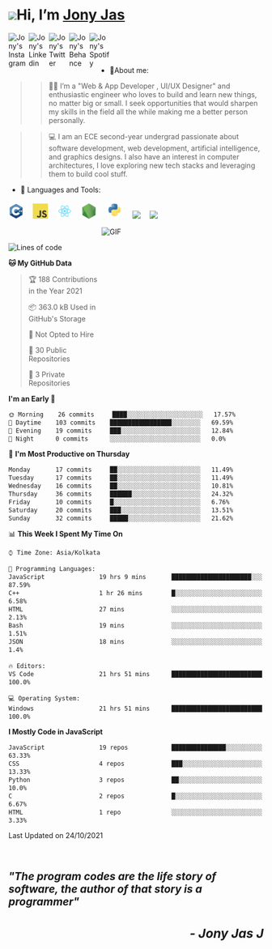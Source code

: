 <h1><img src="https://media.giphy.com/media/hvRJCLFzcasrR4ia7z/giphy.gif" width="35px">Hi, I’m <a href="https://jonyjas.com/">Jony Jas</a></h1>
 
  <a href="https://www.instagram.com/jonyj.dev/" target="_blank">
  <img align="left" alt="Jony's Instagram" width=40px" src="https://img.icons8.com/external-justicon-lineal-color-justicon/64/000000/external-instagram-social-media-justicon-lineal-color-justicon.png" />
</a>
<a href="https://www.linkedin.com/in/jony-jas/">
  <img align="left" alt="Jony's Linkedin" width="40px" src="https://img.icons8.com/external-justicon-lineal-color-justicon/64/000000/external-linkedin-social-media-justicon-lineal-color-justicon.png" />
</a>
<a href="https://twitter.com/jonyjas7">
  <img align="left" alt="Jony's Twitter" width="40px" src="https://img.icons8.com/external-justicon-lineal-color-justicon/64/000000/external-twitter-social-media-justicon-lineal-color-justicon.png" />
</a>
<a href="https://behance.net/jonyjas">
  <img align="left" alt="Jony's Behance" width="40px" src="https://user-images.githubusercontent.com/74784363/132524230-02a2f8e4-dccb-444f-9a96-1e8ed52b08c6.png"/>
</a>
<a href="https://open.spotify.com/user/31cl7trdf4lx6z452vxh3xcyyoga">
  <img align="left" alt="Jony's Spotify" width="40px" src="https://user-images.githubusercontent.com/74784363/132524968-f8d6f1d7-ff49-4ecb-bc15-1c681d63bcce.png" />
</a>                                                                              
</br>
</br>
</br>

- 👀About me: 
>>👨‍💻 I’m a "Web & App Developer , UI/UX Designer" and enthusiastic engineer who loves to build and learn new things, no matter big or small. I seek opportunities that would sharpen my skills in the field all the while making me a better person personally. 

>>💻 I am an ECE second-year undergrad passionate about software development, web development, artificial intelligence, and graphics designs. I also have an interest in computer architectures, I love exploring new tech stacks and leveraging them to build cool stuff.
- 🔨 Languages and Tools:

<code><img height="30" src="https://raw.githubusercontent.com/github/explore/80688e429a7d4ef2fca1e82350fe8e3517d3494d/topics/cpp/cpp.png"></code>&emsp;
<code><img height="30" src="https://raw.githubusercontent.com/github/explore/80688e429a7d4ef2fca1e82350fe8e3517d3494d/topics/javascript/javascript.png"></code>&emsp;
<code><img height="30" src="https://raw.githubusercontent.com/github/explore/80688e429a7d4ef2fca1e82350fe8e3517d3494d/topics/react/react.png"></code>&emsp;
<code><img height="30" src="https://raw.githubusercontent.com/github/explore/80688e429a7d4ef2fca1e82350fe8e3517d3494d/topics/nodejs/nodejs.png"></code>&emsp;
<code><img height="35" src="https://raw.githubusercontent.com/github/explore/80688e429a7d4ef2fca1e82350fe8e3517d3494d/topics/python/python.png"></code>&emsp;
<code><img height="35" src="https://user-images.githubusercontent.com/74784363/122376096-77a58880-cf81-11eb-908b-d0f76b4bee8f.png"></code>&emsp;
<code><img height="30" src="https://user-images.githubusercontent.com/74784363/122706040-a028cd80-d274-11eb-8719-c124e960df70.png"></code>&emsp;

<img align="right" alt="GIF" src="https://user-images.githubusercontent.com/74784363/122709490-01a06a80-d27c-11eb-855c-025bdf07008a.jpg" width="320" height="320" />
<br>

<!--START_SECTION:waka-->
![Lines of code](https://img.shields.io/badge/From%20Hello%20World%20I%27ve%20Written-39943%20lines%20of%20code-blue)

**🐱 My GitHub Data** 

> 🏆 188 Contributions in the Year 2021
 > 
> 📦 363.0 kB Used in GitHub's Storage 
 > 
> 🚫 Not Opted to Hire
 > 
> 📜 30 Public Repositories 
 > 
> 🔑 3 Private Repositories  
 > 
**I'm an Early 🐤** 

```text
🌞 Morning    26 commits     ████░░░░░░░░░░░░░░░░░░░░░   17.57% 
🌆 Daytime    103 commits    █████████████████░░░░░░░░   69.59% 
🌃 Evening    19 commits     ███░░░░░░░░░░░░░░░░░░░░░░   12.84% 
🌙 Night      0 commits      ░░░░░░░░░░░░░░░░░░░░░░░░░   0.0%

```
📅 **I'm Most Productive on Thursday** 

```text
Monday       17 commits     ██░░░░░░░░░░░░░░░░░░░░░░░   11.49% 
Tuesday      17 commits     ██░░░░░░░░░░░░░░░░░░░░░░░   11.49% 
Wednesday    16 commits     ██░░░░░░░░░░░░░░░░░░░░░░░   10.81% 
Thursday     36 commits     ██████░░░░░░░░░░░░░░░░░░░   24.32% 
Friday       10 commits     █░░░░░░░░░░░░░░░░░░░░░░░░   6.76% 
Saturday     20 commits     ███░░░░░░░░░░░░░░░░░░░░░░   13.51% 
Sunday       32 commits     █████░░░░░░░░░░░░░░░░░░░░   21.62%

```


📊 **This Week I Spent My Time On** 

```text
⌚︎ Time Zone: Asia/Kolkata

💬 Programming Languages: 
JavaScript               19 hrs 9 mins       ██████████████████████░░░   87.59% 
C++                      1 hr 26 mins        █░░░░░░░░░░░░░░░░░░░░░░░░   6.58% 
HTML                     27 mins             ░░░░░░░░░░░░░░░░░░░░░░░░░   2.13% 
Bash                     19 mins             ░░░░░░░░░░░░░░░░░░░░░░░░░   1.51% 
JSON                     18 mins             ░░░░░░░░░░░░░░░░░░░░░░░░░   1.4%

🔥 Editors: 
VS Code                  21 hrs 51 mins      █████████████████████████   100.0%

💻 Operating System: 
Windows                  21 hrs 51 mins      █████████████████████████   100.0%

```

**I Mostly Code in JavaScript** 

```text
JavaScript               19 repos            ███████████████░░░░░░░░░░   63.33% 
CSS                      4 repos             ███░░░░░░░░░░░░░░░░░░░░░░   13.33% 
Python                   3 repos             ██░░░░░░░░░░░░░░░░░░░░░░░   10.0% 
C                        2 repos             █░░░░░░░░░░░░░░░░░░░░░░░░   6.67% 
HTML                     1 repo              ░░░░░░░░░░░░░░░░░░░░░░░░░   3.33%

```



 Last Updated on 24/10/2021
<!--END_SECTION:waka-->

<!----
- 📈 My GitHub Stats:

<p align="center"> <img src="https://github-readme-stats.vercel.app/api?username=Jony-Jas&show_icons=true&theme=gotham" alt="Jony-Jas" />
--->
<br>
<h2><em>"The program codes are the life story of software, the author of that story is a programmer"<h3 align="right">- Jony Jas J</h3></em></h2> 
